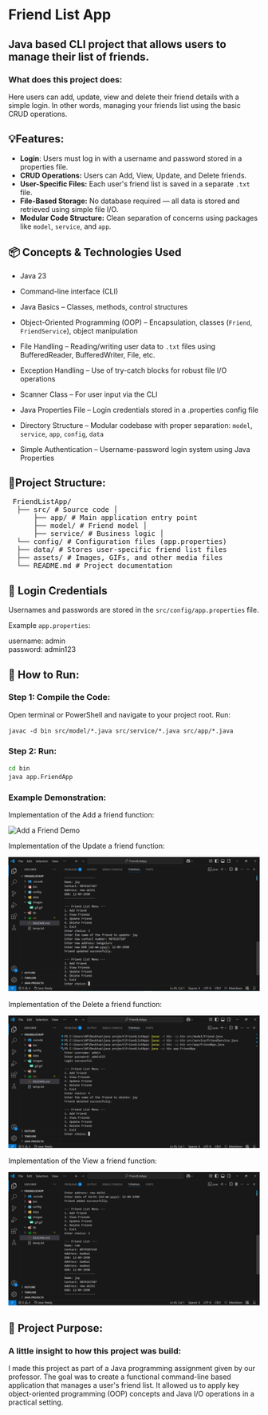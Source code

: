 # Friend List App
## Java based CLI project that allows users to manage their list of friends.

### What does this project does:
Here users can add, update, view and delete their friend details with a simple login.
In other words, managing your friends list using the basic CRUD operations.

## 💡Features:
- **Login**: Users must log in with a username and password stored in a properties file.
- **CRUD Operations:** Users can Add, View, Update, and Delete friends.
- **User-Specific Files:** Each user's friend list is saved in a separate `.txt` file.
- **File-Based Storage:** No database required — all data is stored and retrieved using simple file I/O.
- **Modular Code Structure:** Clean separation of concerns using packages like `model`, `service`, and `app`.

## 📦 Concepts & Technologies Used

- Java 23

- Command-line interface (CLI)

- Java Basics – Classes, methods, control structures

- Object-Oriented Programming (OOP) – Encapsulation, classes (`Friend`, `FriendService`), object manipulation

- File Handling – Reading/writing user data to `.txt` files using BufferedReader, BufferedWriter, File, etc.

- Exception Handling – Use of try-catch blocks for robust file I/O operations

- Scanner Class – For user input via the CLI

- Java Properties File – Login credentials stored in a .properties config file

- Directory Structure – Modular codebase with proper separation: `model`, `service`, `app`, `config`, `data`

- Simple Authentication – Username-password login system using Java Properties

## 📁Project Structure:
<pre> FriendListApp/
  ├── src/ # Source code │ 
      ├── app/ # Main application entry point  
      ├── model/ # Friend model │ 
      ├── service/ # Business logic │
  └── config/ # Configuration files (app.properties)
  ├── data/ # Stores user-specific friend list files 
  ├── assets/ # Images, GIFs, and other media files
  └── README.md # Project documentation
</pre>


## 🔑 Login Credentials

Usernames and passwords are stored in the `src/config/app.properties` file.

Example `app.properties`:

username: admin  
password: admin123

## 🚀 How to Run:

### Step 1: Compile the Code:
Open terminal or PowerShell and navigate to your project root. Run:

`javac -d bin src/model/*.java src/service/*.java src/app/*.java`

### Step 2: Run:

``` bash
cd bin
java app.FriendApp
```

### Example Demonstration:
Implementation of the Add a friend function:

![Add a Friend Demo](images/gif.gif)

Implementation of the Update a friend function:

![Update a friend](images/update.png)

Implementation of the Delete a friend function:

![Delete a friend](images/delete.png)

Implementation of the View a friend function:

![Delete a friend](images/view.png)

## 🎯 Project Purpose:
### A little insight to how this project was build:
I made this project as part of a Java programming assignment given by our professor. The goal was to create a functional command-line based application that manages a user's friend list. It allowed us to apply key object-oriented programming (OOP) concepts and Java I/O operations in a practical setting.
